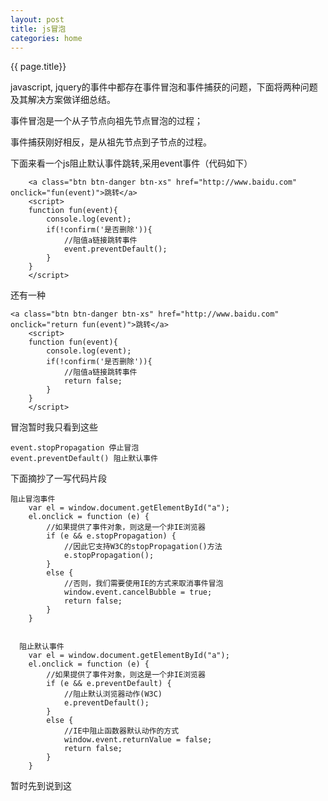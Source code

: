 ```yaml
---
layout: post
title: js冒泡
categories: home
---
```

{{ page.title}}

javascript, jquery的事件中都存在事件冒泡和事件捕获的问题，下面将两种问题及其解决方案做详细总结。

事件冒泡是一个从子节点向祖先节点冒泡的过程；

事件捕获刚好相反，是从祖先节点到子节点的过程。 

下面来看一个js阻止默认事件跳转,采用event事件（代码如下）

    	<a class="btn btn-danger btn-xs" href="http://www.baidu.com" onclick="fun(event)">跳转</a>
		<script>
		function fun(event){
			console.log(event);
			if(!confirm('是否删除')){
				//阻值a链接跳转事件
				event.preventDefault();
			}
		}
		</script>

还有一种


	<a class="btn btn-danger btn-xs" href="http://www.baidu.com" onclick="return fun(event)">跳转</a>
		<script>
		function fun(event){
			console.log(event);
			if(!confirm('是否删除')){
				//阻值a链接跳转事件
				return false;
			}
		}
		</script>

冒泡暂时我只看到这些

	event.stopPropagation 停止冒泡
	event.preventDefault() 阻止默认事件

下面摘抄了一写代码片段


	阻止冒泡事件
		var el = window.document.getElementById("a");
	    el.onclick = function (e) {
	        //如果提供了事件对象，则这是一个非IE浏览器
	        if (e && e.stopPropagation) {
	            //因此它支持W3C的stopPropagation()方法
	            e.stopPropagation();
	        }
	        else {
	            //否则，我们需要使用IE的方式来取消事件冒泡 
	            window.event.cancelBubble = true;
	            return false;
	        }
	    }


	  阻止默认事件
		var el = window.document.getElementById("a");
	    el.onclick = function (e) {
	        //如果提供了事件对象，则这是一个非IE浏览器
	        if (e && e.preventDefault) {
	            //阻止默认浏览器动作(W3C) 
	            e.preventDefault();
	        }
	        else {
	            //IE中阻止函数器默认动作的方式 
	            window.event.returnValue = false;
	            return false;
	        }
	    }
        
        
暂时先到说到这